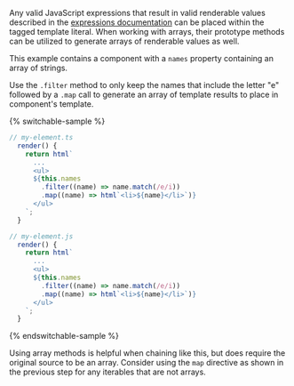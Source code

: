 Any valid JavaScript expressions that result in valid renderable values
described in the [expressions documentation](/docs/templates/expressions/) can
be placed within the tagged template literal. When working with arrays, their
prototype methods can be utilized to generate arrays of renderable values as
well.

This example contains a component with a `names` property containing an array of
strings.

Use the `.filter` method to only keep the names that include the letter "e"
followed by a `.map` call to generate an array of template results to place in
component's template.

{% switchable-sample %}

```ts
// my-element.ts
  render() {
    return html`
      ...
      <ul>
      ${this.names
        .filter((name) => name.match(/e/i))
        .map((name) => html`<li>${name}</li>`)}
      </ul>
    `;
  }
```

```js
// my-element.js
  render() {
    return html`
      ...
      <ul>
      ${this.names
        .filter((name) => name.match(/e/i))
        .map((name) => html`<li>${name}</li>`)}
      </ul>
    `;
  }
```

{% endswitchable-sample %}

Using array methods is helpful when chaining like this, but does require the
original source to be an array. Consider using the `map` directive as shown in
the previous step for any iterables that are not arrays.
